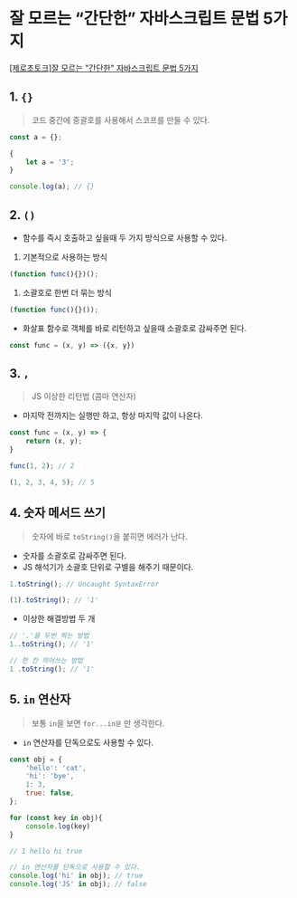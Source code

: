 # 잘 모르는 “간단한” 자바스크립트 문법 5가지

[[제로초토크]잘 모르는 "간단한" 자바스크립트 문법 5가지](https://www.youtube.com/watch?v=VgMJFzZQBjQ&list=PLkfxusmKmLsNDGmER2tmrslpPOTfKhE7j&index=110&t=8s)

## 1. `{}`

> 코드 중간에 중괄호를 사용해서 스코프를 만들 수 있다.
> 

```jsx
const a = {};

{
	let a = '3';
}

console.log(a); // {}
```

## 2. `()`

- 함수를 즉시 호출하고 싶을때 두 가지 방식으로 사용할 수 있다.
1. 기본적으로 사용하는 방식

```jsx
(function func(){})();
```

1. 소괄호로 한번 더 묶는 방식

```jsx
(function func(){}());
```

- 화살표 함수로 객체를 바로 리턴하고 싶을때 소괄호로 감싸주면 된다.

```jsx
const func = (x, y) => ({x, y})
```

## 3. `,`

> JS 이상한 리턴법 (콤마 연산자)
> 
- 마지막 전까지는 실행만 하고, 항상 마지막 값이 나온다.

```jsx
const func = (x, y) => {
	return (x, y);
}

func(1, 2); // 2

(1, 2, 3, 4, 5); // 5
```

## 4. 숫자 메서드 쓰기

> 숫자에 바로 `toString()`을 붙히면 에러가 난다.
> 
- 숫자를 소괄호로 감싸주면 된다.
- JS 해석기가 소괄호 단위로 구별을 해주기 때문이다.

```jsx
1.toString(); // Uncaught SyntaxError

(1).toString(); // '1'
```

- 이상한 해결방법 두 개

```jsx
// '.'을 두번 찍는 방법
1..toString(); // '1'

// 한 칸 띄어쓰는 방법
1 .toString(); // '1'
```

## 5. `in` 연산자

> 보통 `in`을 보면 `for...in문` 만 생각한다.
> 
- `in` 연산자를 단독으로도 사용할 수 있다.

```jsx
const obj = {
	'hello': 'cat',
	'hi': 'bye',
	1: 3,
	true: false,
};

for (const key in obj){
	console.log(key)
}

// 1 hello hi true

// in 연산자를 단독으로 사용할 수 있다.
console.log('hi' in obj); // true
console.log('JS' in obj); // false
```